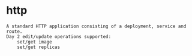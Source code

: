 # http 
    A standard HTTP application consisting of a deployment, service and route.
    Day 2 edit/update operations supported:
        set/get image
        set/get replicas

